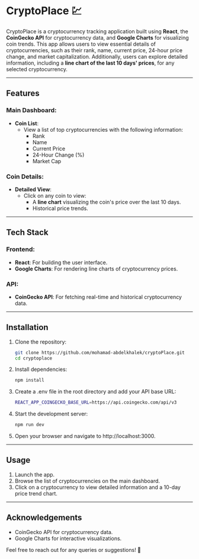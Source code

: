 # CryptoPlace 💹

CryptoPlace is a cryptocurrency tracking application built using **React**, the **CoinGecko API** for cryptocurrency data, and **Google Charts** for visualizing coin trends. This app allows users to view essential details of cryptocurrencies, such as their rank, name, current price, 24-hour price change, and market capitalization. Additionally, users can explore detailed information, including a **line chart of the last 10 days' prices**, for any selected cryptocurrency.

---

## Features

### Main Dashboard:
- **Coin List**:
  - View a list of top cryptocurrencies with the following information:
    - Rank
    - Name
    - Current Price
    - 24-Hour Change (%)
    - Market Cap

### Coin Details:
- **Detailed View**:
  - Click on any coin to view:
    - A **line chart** visualizing the coin's price over the last 10 days.
    - Historical price trends.

---

## Tech Stack
### Frontend:
- **React**: For building the user interface.
- **Google Charts**: For rendering line charts of cryptocurrency prices.

### API:
- **CoinGecko API**: For fetching real-time and historical cryptocurrency data.

---

## Installation

1. Clone the repository:
   ```bash
   git clone https://github.com/mohamad-abdelkhalek/cryptoPlace.git
   cd cryptoplace

2. Install dependencies:
   ```bash
   npm install

3. Create a .env file in the root directory and add your API base URL:
   ```bash
   REACT_APP_COINGECKO_BASE_URL=https://api.coingecko.com/api/v3

4. Start the development server:
   ```bash
   npm run dev

5. Open your browser and navigate to http://localhost:3000.

---

## Usage

1. Launch the app.
2. Browse the list of cryptocurrencies on the main dashboard.
3. Click on a cryptocurrency to view detailed information and a 10-day price trend chart.

---

## Acknowledgements

- CoinGecko API for cryptocurrency data.
- Google Charts for interactive visualizations.

Feel free to reach out for any queries or suggestions! 🚀
